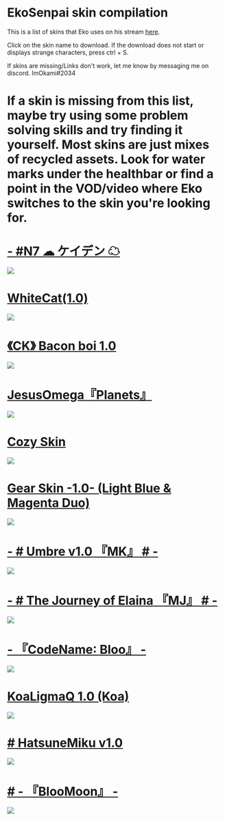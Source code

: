 #                                                         EkoSenpai skin compilation


This is a list of skins that Eko uses on his stream [here](https://www.twitch.tv/ekosenpai).

Click on the skin name to download. If the download does not start or displays strange characters, press ctrl + S.

If skins are missing/Links don't work, let me know by messaging me on discord. ImOkami#2034

# If a skin is missing from this list, maybe try using some problem solving skills and try finding it yourself. Most skins are just mixes of recycled assets. Look for water marks under the healthbar or find a point in the VOD/video where Eko switches to the skin you're looking for.

# [-  #N7 ☁ ケイデン ☁](http://www.mediafire.com/file/ns9qrtxsk4oqrjt/-__%2523N7_%25E2%2598%2581_%25E3%2582%25B1%25E3%2582%25A4%25E3%2583%2587%25E3%2583%25B3_%25E2%2598%2581.osk/file#N7+%E2%98%81+%E3%82%B1%E3%82%A4%E3%83%87%E3%83%B3+%E2%98%81.osk/file)
![](https://i.imgur.com/rArJz84.png)

# [WhiteCat(1.0)](https://skins.osuck.net/index.php?newsid=1107)
![](https://skins.osuck.net/uploads/posts/2019-11/1573897221_3.jpg)

# [《CK》 Bacon boi 1.0](https://skins.osuck.net/index.php?newsid=1648)
![](https://skins.osuck.net/uploads/posts/2020-09/1600513431_screenshot9556.jpg)

# [JesusOmega『Planets』](https://skins.osuck.net/index.php?newsid=1489)
![](https://skins.osuck.net/uploads/posts/2020-07/1594283495_4.jpg)

# [Cozy Skin](https://skins.osuck.net/index.php?newsid=1256)
![](https://skins.osuck.net/uploads/posts/2020-04/1586795293_4.jpg)

# [Gear Skin -1.0- (Light Blue & Magenta Duo)](https://skins.osuck.net/index.php?newsid=1403)
![](https://skins.osuck.net/uploads/posts/2020-06/1592985518_screenshot8941.jpg)

# [-        # Umbre v1.0 『MK』 #        -](https://skins.osuck.net/index.php?newsid=1627)
![](https://skins.osuck.net/uploads/posts/2020-09/1599492321_screenshot9373.jpg)

# [-        # The Journey of Elaina 『MJ』 #        -](https://drive.google.com/file/d/1exJYm436Cy0Hr6clW72br03FKANtmyhF/view)
![](https://i.imgur.com/LG2htBb.png)

# [- 『CodeName∶ Bloo』 -](https://drive.google.com/file/d/1CXNBA3M_qIKpwWYp2oAC2RUjcW_QeWun/view)
![](https://i.imgur.com/eOm2wSi.png)

# [KoaLigmaQ 1.0 (Koa)](https://mega.nz/folder/gWwVwKzR#2pwIsA4m_d2I0SfXikynnQ)
![](https://i.imgur.com/hM00Zyr.png)

# [# HatsuneMiku v1.0](https://mega.nz/file/kEliHRDS#IxwUZ2OyPlyIUAcZtHzfCNKqfuolZArgTUqSGY-NKYk)
![](https://skins.osuck.net/uploads/posts/2021-04/1619611261_screenshot10135.jpg)

# [# - 『BlooMoon』 -](https://skins.osuck.net/index.php?newsid=1312)
![](https://cdn.discordapp.com/attachments/793708594633637918/863573241947881482/screenshot239.jpg)

